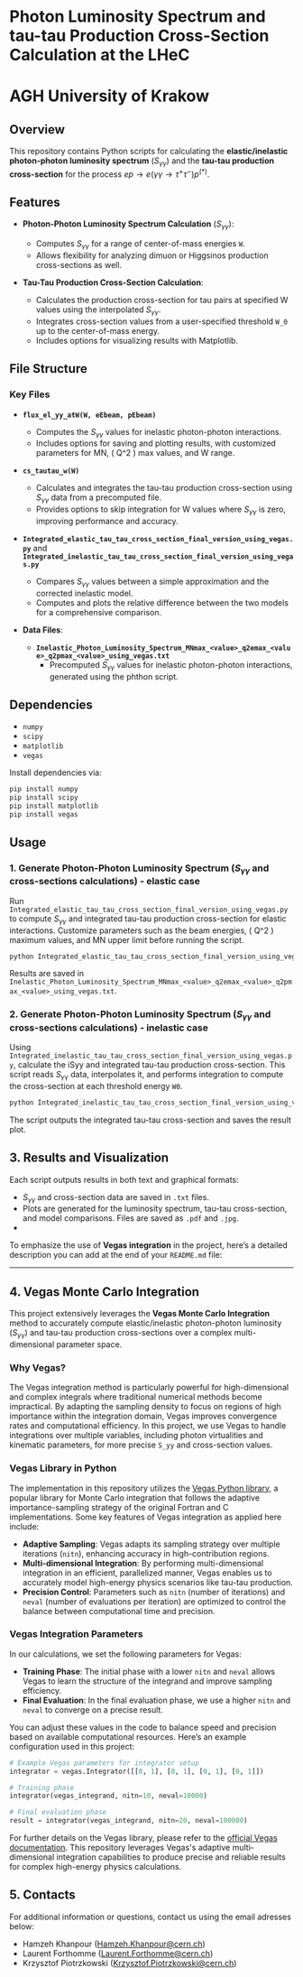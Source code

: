 # Photon Luminosity Spectrum and tau-tau Production Cross-Section Calculation at the LHeC
# AGH University of Krakow

## Overview

This repository contains Python scripts for calculating the **elastic/inelastic photon-photon luminosity spectrum** ($S_{\gamma\gamma}$) and 
the **tau-tau production cross-section** for the process $ep \rightarrow e (\gamma\gamma \rightarrow \tau^+\tau^-) p^{(*)}$. 

## Features

- **Photon-Photon Luminosity Spectrum Calculation** ($S_{\gamma\gamma}$):
  - Computes $S_{\gamma\gamma}$ for a range of center-of-mass energies `W`.
  - Allows flexibility for analyzing dimuon or Higgsinos production cross-sections as well. 
  
- **Tau-Tau Production Cross-Section Calculation**:
  - Calculates the production cross-section for tau pairs at specified W values using the interpolated $S_{\gamma\gamma}$.
  - Integrates cross-section values from a user-specified threshold `W_0` up to the center-of-mass energy.
  - Includes options for visualizing results with Matplotlib.

## File Structure

### Key Files

- **`flux_el_yy_atW(W, eEbeam, pEbeam)`**  
  - Computes the $S_{\gamma\gamma}$ values for inelastic photon-photon interactions.
  - Includes options for saving and plotting results, with customized parameters for MN, \( Q^2 \) max values, and W range.

- **`cs_tautau_w(W)`**  
  - Calculates and integrates the tau-tau production cross-section using $S_{\gamma\gamma}$ data from a precomputed file.
  - Provides options to skip integration for W values where $S_{\gamma\gamma}$ is zero, improving performance and accuracy.

- **`Integrated_elastic_tau_tau_cross_section_final_version_using_vegas.py`** and **`Integrated_inelastic_tau_tau_cross_section_final_version_using_vegas.py`**
  - Compares $S_{\gamma\gamma}$ values between a simple approximation and the corrected inelastic model.
  - Computes and plots the relative difference between the two models for a comprehensive comparison.

- **Data Files**:  
  - **`Inelastic_Photon_Luminosity_Spectrum_MNmax_<value>_q2emax_<value>_q2pmax_<value>_using_vegas.txt`**  
    - Precomputed $S_{\gamma\gamma}$ values for inelastic photon-photon interactions, generated using the phthon script.

## Dependencies

- `numpy`
- `scipy`
- `matplotlib`
- `vegas`

Install dependencies via:
```bash
pip install numpy 
pip install scipy
pip install matplotlib
pip install vegas
```

## Usage

### 1. Generate Photon-Photon Luminosity Spectrum ($S_{\gamma\gamma}$ and cross-sections calculations) - elastic case

Run `Integrated_elastic_tau_tau_cross_section_final_version_using_vegas.py` to compute $S_{\gamma\gamma}$ and integrated tau-tau production cross-section for elastic interactions. 
Customize parameters such as the beam energies, \( Q^2 \) maximum values, and MN upper limit before running the script.

```bash
python Integrated_elastic_tau_tau_cross_section_final_version_using_vegas.py
```

Results are saved in `Inelastic_Photon_Luminosity_Spectrum_MNmax_<value>_q2emax_<value>_q2pmax_<value>_using_vegas.txt`.

### 2. Generate Photon-Photon Luminosity Spectrum ($S_{\gamma\gamma}$ and cross-sections calculations)  - inelastic case

Using `Integrated_inelastic_tau_tau_cross_section_final_version_using_vegas.py`, calculate the iSyy and integrated tau-tau production cross-section. 
This script reads $S_{\gamma\gamma}$ data, interpolates it, and performs integration to compute the cross-section at each threshold energy `W0`.

```bash
python Integrated_inelastic_tau_tau_cross_section_final_version_using_vegas.py
```

The script outputs the integrated tau-tau cross-section and saves the result plot.

## 3. Results and Visualization

Each script outputs results in both text and graphical formats:
- $S_{\gamma\gamma}$ and cross-section data are saved in `.txt` files.
- Plots are generated for the luminosity spectrum, tau-tau cross-section, and model comparisons. Files are saved as `.pdf` and `.jpg`.
- 

To emphasize the use of **Vegas integration** in the project, here’s a detailed description you can add at the end of your `README.md` file:

---

## 4. Vegas Monte Carlo Integration

This project extensively leverages the **Vegas Monte Carlo Integration** method to accurately compute elastic/inelastic photon-photon luminosity ($S_{\gamma\gamma}$) and 
tau-tau production cross-sections over a complex multi-dimensional parameter space. 

### Why Vegas?

The Vegas integration method is particularly powerful for high-dimensional and complex integrals where traditional 
numerical methods become impractical. 
By adapting the sampling density to focus on regions of high importance within the integration domain, 
Vegas improves convergence rates and computational efficiency. 
In this project, we use Vegas to handle integrations over multiple variables, 
including photon virtualities and kinematic parameters, for more precise `S_yy` and cross-section values.

### Vegas Library in Python

The implementation in this repository utilizes the [Vegas Python library](https://pypi.org/project/vegas/), 
a popular library for Monte Carlo integration that follows the adaptive importance-sampling strategy of the original Fortran and C implementations. 
Some key features of Vegas integration as applied here include:

- **Adaptive Sampling**: Vegas adapts its sampling strategy over multiple iterations (`nitn`), enhancing accuracy in high-contribution regions.
- **Multi-dimensional Integration**: By performing multi-dimensional integration in an efficient, parallelized manner, Vegas enables us to accurately model high-energy physics scenarios like tau-tau production.
- **Precision Control**: Parameters such as `nitn` (number of iterations) and `neval` (number of evaluations per iteration) are optimized to control the balance between computational time and precision.

### Vegas Integration Parameters

In our calculations, we set the following parameters for Vegas:

- **Training Phase**: The initial phase with a lower `nitn` and `neval` allows Vegas to learn the structure of the integrand and improve sampling efficiency.
- **Final Evaluation**: In the final evaluation phase, we use a higher `nitn` and `neval` to converge on a precise result.

You can adjust these values in the code to balance speed and precision based on available computational resources. Here’s an example configuration used in this project:

```python
# Example Vegas parameters for integrator setup
integrator = vegas.Integrator([[0, 1], [0, 1], [0, 1], [0, 1]])

# Training phase
integrator(vegas_integrand, nitn=10, neval=10000)

# Final evaluation phase
result = integrator(vegas_integrand, nitn=20, neval=100000)
```

For further details on the Vegas library, please refer to the [official Vegas documentation](https://pypi.org/project/vegas/). This repository leverages Vegas's adaptive multi-dimensional integration capabilities to produce precise and reliable results for complex high-energy physics calculations.


## 5. Contacts
For additional information or questions, contact us using the email adresses below:
- Hamzeh Khanpour (Hamzeh.Khanpour@cern.ch)
- Laurent Forthomme (Laurent.Forthomme@cern.ch)
- Krzysztof Piotrzkowski (Krzysztof.Piotrzkowski@cern.ch)
  
